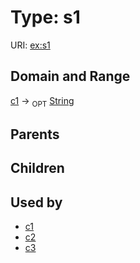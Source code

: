 
# Type: s1




URI: [ex:s1](http://example.org/mappings/s1)


## Domain and Range

[c1](c1.md) ->  <sub>OPT</sub> [String](type/String.md)

## Parents


## Children


## Used by

 * [c1](c1.md)
 * [c2](c2.md)
 * [c3](c3.md)
